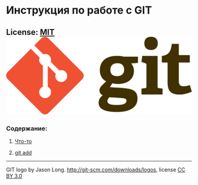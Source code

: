 # Инструкция по работе с GIT

License: [MIT](./License.md)
![git-logo](./assets/1920px-Git-logo.svg.png)
---

### Содержание:
1. [Что-то](./add2.md)

2. [git add](./add.md)

---

GIT logo by Jason Long. http://git-scm.com/downloads/logos, license [CC BY 3.0](https://creativecommons.org/licenses/by/3.0/)
